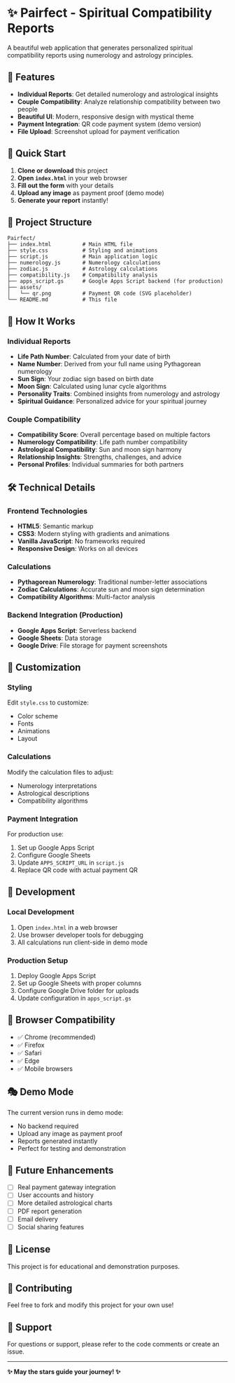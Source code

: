 # ✨ Pairfect - Spiritual Compatibility Reports

A beautiful web application that generates personalized spiritual compatibility reports using numerology and astrology principles.

## 🌟 Features

- **Individual Reports**: Get detailed numerology and astrological insights
- **Couple Compatibility**: Analyze relationship compatibility between two people
- **Beautiful UI**: Modern, responsive design with mystical theme
- **Payment Integration**: QR code payment system (demo version)
- **File Upload**: Screenshot upload for payment verification

## 🚀 Quick Start

1. **Clone or download** this project
2. **Open `index.html`** in your web browser
3. **Fill out the form** with your details
4. **Upload any image** as payment proof (demo mode)
5. **Generate your report** instantly!

## 📁 Project Structure

```
Pairfect/
├── index.html          # Main HTML file
├── style.css           # Styling and animations
├── script.js           # Main application logic
├── numerology.js       # Numerology calculations
├── zodiac.js           # Astrology calculations
├── compatibility.js    # Compatibility analysis
├── apps_script.gs      # Google Apps Script backend (for production)
├── assets/
│   └── qr.png          # Payment QR code (SVG placeholder)
└── README.md           # This file
```

## 🎯 How It Works

### Individual Reports
- **Life Path Number**: Calculated from your date of birth
- **Name Number**: Derived from your full name using Pythagorean numerology
- **Sun Sign**: Your zodiac sign based on birth date
- **Moon Sign**: Calculated using lunar cycle algorithms
- **Personality Traits**: Combined insights from numerology and astrology
- **Spiritual Guidance**: Personalized advice for your spiritual journey

### Couple Compatibility
- **Compatibility Score**: Overall percentage based on multiple factors
- **Numerology Compatibility**: Life path number compatibility
- **Astrological Compatibility**: Sun and moon sign harmony
- **Relationship Insights**: Strengths, challenges, and advice
- **Personal Profiles**: Individual summaries for both partners

## 🛠️ Technical Details

### Frontend Technologies
- **HTML5**: Semantic markup
- **CSS3**: Modern styling with gradients and animations
- **Vanilla JavaScript**: No frameworks required
- **Responsive Design**: Works on all devices

### Calculations
- **Pythagorean Numerology**: Traditional number-letter associations
- **Zodiac Calculations**: Accurate sun and moon sign determination
- **Compatibility Algorithms**: Multi-factor analysis

### Backend Integration (Production)
- **Google Apps Script**: Serverless backend
- **Google Sheets**: Data storage
- **Google Drive**: File storage for payment screenshots

## 🎨 Customization

### Styling
Edit `style.css` to customize:
- Color scheme
- Fonts
- Animations
- Layout

### Calculations
Modify the calculation files to adjust:
- Numerology interpretations
- Astrological descriptions
- Compatibility algorithms

### Payment Integration
For production use:
1. Set up Google Apps Script
2. Configure Google Sheets
3. Update `APPS_SCRIPT_URL` in `script.js`
4. Replace QR code with actual payment QR

## 🔧 Development

### Local Development
1. Open `index.html` in a web browser
2. Use browser developer tools for debugging
3. All calculations run client-side in demo mode

### Production Setup
1. Deploy Google Apps Script
2. Set up Google Sheets with proper columns
3. Configure Google Drive folder for uploads
4. Update configuration in `apps_script.gs`

## 📱 Browser Compatibility

- ✅ Chrome (recommended)
- ✅ Firefox
- ✅ Safari
- ✅ Edge
- ✅ Mobile browsers

## 🎭 Demo Mode

The current version runs in demo mode:
- No backend required
- Upload any image as payment proof
- Reports generated instantly
- Perfect for testing and demonstration

## 🔮 Future Enhancements

- [ ] Real payment gateway integration
- [ ] User accounts and history
- [ ] More detailed astrological charts
- [ ] PDF report generation
- [ ] Email delivery
- [ ] Social sharing features

## 📄 License

This project is for educational and demonstration purposes.

## 🤝 Contributing

Feel free to fork and modify this project for your own use!

## 💫 Support

For questions or support, please refer to the code comments or create an issue.

---

**✨ May the stars guide your journey! ✨**